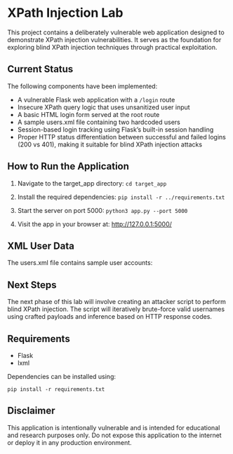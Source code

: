 # XPath Injection Lab

This project contains a deliberately vulnerable web application designed to demonstrate XPath injection vulnerabilities. It serves as the foundation for exploring blind XPath injection techniques through practical exploitation.

## Current Status

The following components have been implemented:

- A vulnerable Flask web application with a `/login` route
- Insecure XPath query logic that uses unsanitized user input
- A basic HTML login form served at the root route
- A sample users.xml file containing two hardcoded users
- Session-based login tracking using Flask’s built-in session handling
- Proper HTTP status differentiation between successful and failed logins (200 vs 401), making it suitable for blind XPath injection attacks

## How to Run the Application

1. Navigate to the target_app directory:
   `cd target_app`

2. Install the required dependencies:
   `pip install -r ../requirements.txt`

3. Start the server on port 5000:
   `python3 app.py --port 5000`

4. Visit the app in your browser at:
   http://127.0.0.1:5000/

## XML User Data

The users.xml file contains sample user accounts:


## Next Steps

The next phase of this lab will involve creating an attacker script to perform blind XPath injection. The script will iteratively brute-force valid usernames using crafted payloads and inference based on HTTP response codes.

## Requirements

- Flask
- lxml

Dependencies can be installed using:

`pip install -r requirements.txt`

## Disclaimer

This application is intentionally vulnerable and is intended for educational and research purposes only. Do not expose this application to the internet or deploy it in any production environment.
